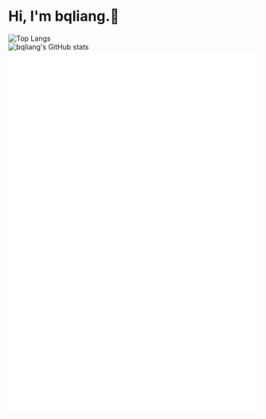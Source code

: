 # Hi, I'm bqliang.👋  

![Top Langs](https://github-readme-stats.vercel.app/api/top-langs/?username=bqliang&layout=compact)  
![bqliang's GitHub stats](https://github-readme-stats.vercel.app/api?username=bqliang&show_icons=true&include_all_commits=true&count_private=true)  
![Contributions Calendar](./metrics.plugin.isocalendar.fullyear.svg)
